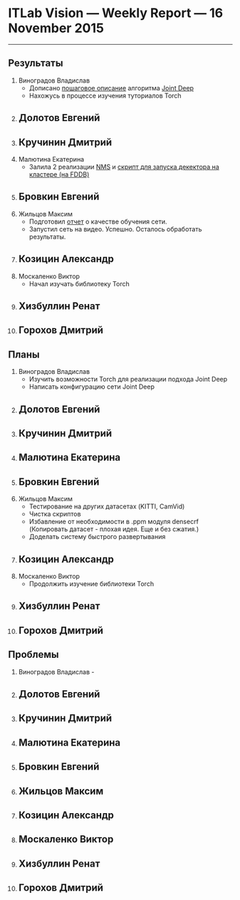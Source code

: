 # ITLab Vision — Weekly Report — 16 November 2015

----------------

## Результаты

  1. Виноградов Владислав
     - Дописано [пошаговое описание](https://docs.google.com/document/d/1sP9YStjpb_to9NayodcGxPS1F2qcJ7uG8l6uRiRZovE/edit?usp=sharing) алгоритма [Joint Deep](http://www.ee.cuhk.edu.hk/~xgwang/papers/ouyangWiccv13.pdf)
     - Нахожусь в процессе изучения туториалов Torch
  1. Долотов Евгений
     -
  1. Кручинин Дмитрий
     -
  1. Малютина Екатерина
     - Залила 2 реализации [NMS](https://github.com/ITLab-Vision/DNN_based_detection/pull/18) и [скрипт для запуска декектора на кластере (на FDDB)](https://github.com/ITLab-Vision/DNN_based_detection/pull/17)
  1. Бровкин Евгений
     -
  1. Жильцов Максим
     - Подготовил [отчет](deeplab_results.md) о качестве обучения сети.
     - Запустил сеть на видео. Успешно. Осталось обработать результаты.
  1. Козицин Александр
     -
  1. Москаленко Виктор
     - Начал изучать библиотеку Torch
  1. Хизбуллин Ренат
     -
  1. Горохов Дмитрий
     -

## Планы

  1. Виноградов Владислав
     - Изучить возможности Torch для реализации подхода Joint Deep
     - Написать конфигурацию сети Joint Deep
  1. Долотов Евгений
     -
  1. Кручинин Дмитрий
     -
  1. Малютина Екатерина
     -
  1. Бровкин Евгений
     -
  1. Жильцов Максим
     - Тестирование на других датасетах (KITTI, CamVid)
     - Чистка скриптов
     - Избавление от необходимости в .ppm модуля densecrf (Копировать датасет - плохая идея. Еще и без сжатия.)
     - Доделать систему быстрого развертывания
  1. Козицин Александр
     -
  1. Москаленко Виктор
     - Продолжить изучение библиотеки Torch
  1. Хизбуллин Ренат
     -
  1. Горохов Дмитрий
     -

## Проблемы
   1. Виноградов Владислав
     -
  1. Долотов Евгений
     -
  1. Кручинин Дмитрий
     -
  1. Малютина Екатерина
     -
  1. Бровкин Евгений
     -
  1. Жильцов Максим
     -
  1. Козицин Александр
     -
  1. Москаленко Виктор
     -
  1. Хизбуллин Ренат
     -
  1. Горохов Дмитрий
     -
